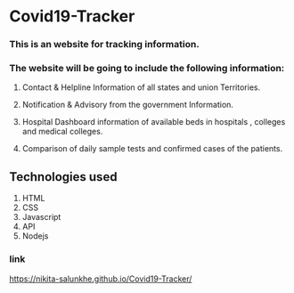 # Covid19-Tracker

### This is an  website for tracking information.

### The website will be going to include the following information:
1. Contact & Helpline Information of all states and union Territories.

2. Notification & Advisory from the government Information.

3. Hospital Dashboard information of available beds in hospitals , colleges and medical colleges.

4. Comparison of daily sample tests and confirmed cases of the patients.

## Technologies used 
1. HTML
2. CSS
3. Javascript
4. API
5. Nodejs

### link 
https://nikita-salunkhe.github.io/Covid19-Tracker/
